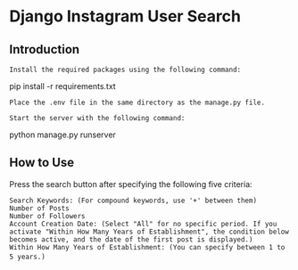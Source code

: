 # Django Instagram User Search
## Introduction

    Install the required packages using the following command:

pip install -r requirements.txt

    Place the .env file in the same directory as the manage.py file.

    Start the server with the following command:

python manage.py runserver

## How to Use

Press the search button after specifying the following five criteria:

    Search Keywords: (For compound keywords, use '+' between them)
    Number of Posts
    Number of Followers
    Account Creation Date: (Select "All" for no specific period. If you activate "Within How Many Years of Establishment", the condition below becomes active, and the date of the first post is displayed.)
    Within How Many Years of Establishment: (You can specify between 1 to 5 years.)　
